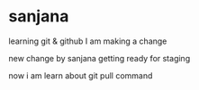 # sanjana
learning git &amp; github
I am making a change 

new change by sanjana getting ready for staging

now i am learn about git pull command
